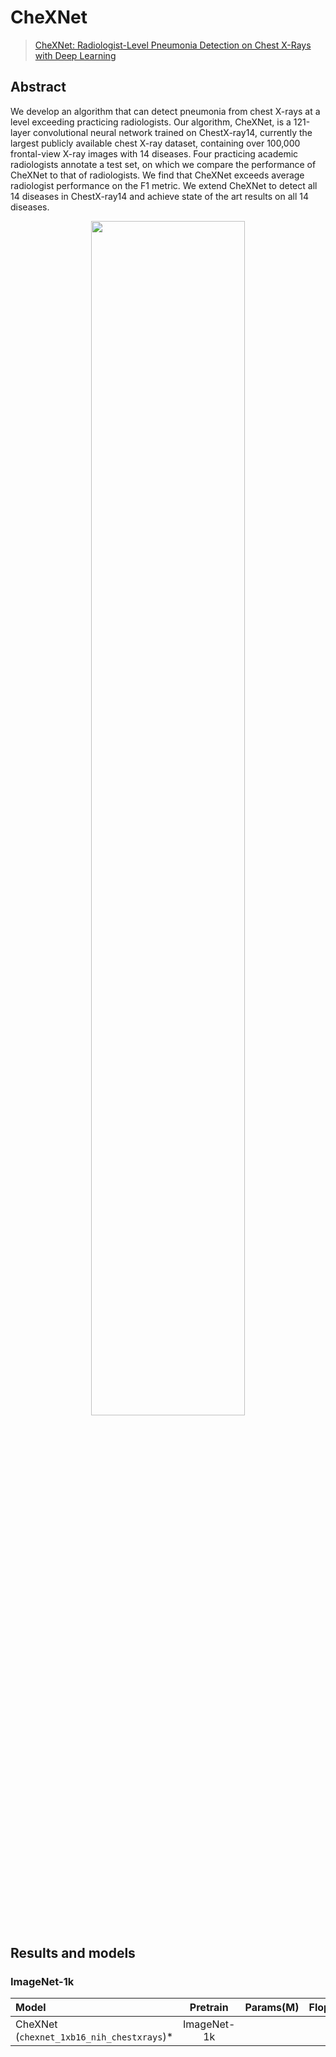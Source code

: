 # CheXNet

> [CheXNet: Radiologist-Level Pneumonia Detection on Chest X-Rays with Deep Learning](https://arxiv.org/abs/1711.05225v3)

<!-- [ALGORITHM] -->

## Abstract

We develop an algorithm that can detect pneumonia from chest X-rays at a level exceeding practicing radiologists. Our algorithm, CheXNet, is a 121-layer convolutional neural network trained on ChestX-ray14, currently the largest publicly available chest X-ray dataset, containing over 100,000 frontal-view X-ray images with 14 diseases. Four practicing academic radiologists annotate a test set, on which we compare the performance of CheXNet to that of radiologists. We find that CheXNet exceeds average radiologist performance on the F1 metric. We extend CheXNet to detect all 14 diseases in ChestX-ray14 and achieve state of the art results on all 14 diseases.

<div align="center">
<img src="https://user-images.githubusercontent.com/24734142/213636097-45de1275-ffbe-4d67-90ba-4b8aae274510.png" width="70%"/>
</div>

## Results and models

### ImageNet-1k

| Model                                      |  Pretrain   | Params(M) | Flops(G) | ROCAUC |                  Config                   |  Download   |
| :----------------------------------------- | :---------: | :-------: | :------: | :----: | :---------------------------------------: | :---------: |
| CheXNet (`chexnet_1xb16_nih_chestxrays`)\* | ImageNet-1k |           |          |        | [config](./eva-g-p14_8xb16_in1k-336px.py) | [model](<>) |
